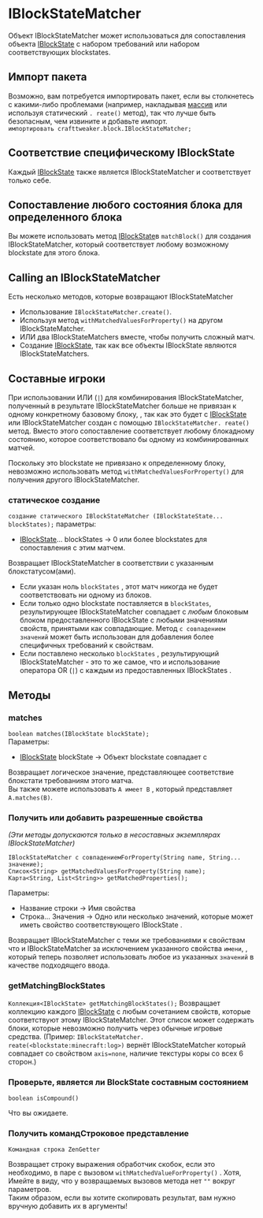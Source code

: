 # IBlockStateMatcher

Объект IBlockStateMatcher может использоваться для сопоставления объекта [IBlockState](/Vanilla/Blocks/IBlockState/) с набором требований или набором соответствующих blockstates.

## Импорт пакета

Возможно, вам потребуется импортировать пакет, если вы столкнетесь с какими-либо проблемами (например, накладывая [массив](/AdvancedFunctions/Arrays_and_Loops/) или используя статический `. reate()` метод), так что лучше быть безопасным, чем извините и добавьте импорт.  
`импортировать crafttweaker.block.IBlockStateMatcher;`

## Соответствие специфическому IBlockState

Каждый [IBlockState](/Vanilla/Blocks/IBlockState/) также является IBlockStateMatcher и соответствует только себе.

## Сопоставление любого состояния блока для определенного блока

Вы можете использовать метод [IBlockState](/Vanilla/Blocks/IBlockState/)в `matchBlock()` для создания IBlockStateMatcher, который соответствует любому возможному blockstate для этого блока.

## Calling an IBlockStateMatcher

Есть несколько методов, которые возвращают IBlockStateMatcher

- Использование `IBlockStateMatcher.create()`.
- Используя метод `withMatchedValuesForProperty()` на другом IBlockStateMatcher.
- ИЛИ два IBlockStateMatchers вместе, чтобы получить сложный матч.
- Создание [IBlockState](/Vanilla/Blocks/IBlockState/), так как все объекты IBlockState являются IBlockStateMatchers.

## Составные игроки

При использовании ИЛИ (`|`) для комбинирования IBlockStateMatcher, полученный в результате IBlockStateMatcher больше не привязан к одному конкретному базовому блоку, , так как это будет с [IBlockState](/Vanilla/Blocks/IBlockState/) или IBlockStateMatcher создан с помощью `IBlockStateMatcher. reate()` метод. Вместо этого сопоставление соответствует любому блокадному состоянию, которое соответствовало бы одному из комбинированных матчей.

Поскольку это blockstate не привязано к определенному блоку, невозможно использовать метод `withMatchedValuesForProperty()` для получения другого IBlockStateMatcher.

### статическое создание

`создание статического IBlockStateMatcher (IBlockStateState... blockStates);` параметры:

- [IBlockState](/Vanilla/Blocks/IBlockState/)... blockStates → 0 или более blockstates для сопоставления с этим матчем. 

Возвращает IBlockStateMatcher в соответствии с указанным блокстатусом(ами).

- Если указан ноль `blockStates` , этот матч никогда не будет соответствовать ни одному из блоков. 
- Если только одно blockstate поставляется в `blockStates`, результирующее IBlockStateMatcher совпадает с *любым* блоковым блоком предоставленного IBlockState с любыми значениями свойств, принятыми как совпадающие. Метод `с совпадением значений` может быть использован для добавления более специфичных требований к свойствам. 
- Если поставлено несколько `blockStates` , результирующий IBlockStateMatcher - это то же самое, что и использование оператора OR (`|`) с каждым из предоставленных IBlockStates .

## Методы

### matches

`boolean matches(IBlockState blockState);`  
Параметры:

- [IBlockState](/Vanilla/Blocks/IBlockState/) blockState → Объект blockstate совпадает с

Возвращает логическое значение, представляющее соответствие блокстати требованиям этого матча.  
Вы также можете использовать `A имеет B` , который представляет `A.matches(B)`.

### Получить или добавить разрешенные свойства

*(Эти методы допускаются только в несоставных экземплярах IBlockStateMatcher)*

    IBlockStateMatcher с совпадениемForProperty(String name, String... значение);
    Список<String> getMatchedValuesForProperty(String name);
    Карта<String, List<String>> getMatchedProperties();
    

Параметры:

- Название строки → Имя свойства
- Строка... Значения → Одно или несколько значений, которые может иметь свойство соответствующего IBlockState .

Возвращает IBlockStateMatcher с теми же требованиями к свойствам что и IBlockStateMatcher за исключением указанного свойства `имени`, , который теперь позволяет использовать любое из указанных `значений` в качестве подходящего ввода.

### getMatchingBlockStates

`Коллекция<IBlockState> getMatchingBlockStates();` Возвращает коллекцию каждого [IBlockState](/Vanilla/Blocks/IBlockState/) с любым сочетанием свойств, которые соответствуют этому IBlockStateMatcher. Этот список может содержать блоки, которые невозможно получить через обычные игровые средства. (Пример: `IBlockStateMatcher. reate(<blockstate:minecraft:log>)` вернёт IBlockStateMatcher который совпадает со свойством `axis=none`, наличие текстуры коры со всех 6 сторон.)

### Проверьте, является ли BlockState составным состоянием

`boolean isCompound()`

Что вы ожидаете.

### Получить командСтроковое представление

`Командная строка ZenGetter`

Возвращает строку выражения обработчик скобок, если это необходимо, в паре с вызовом `withMatchedValueForProperty()` . Хотя,  
Имейте в виду, что у возвращаемых вызовов метода нет `""` вокруг параметров.  
Таким образом, если вы хотите скопировать результат, вам нужно вручную добавить их в аргументы!